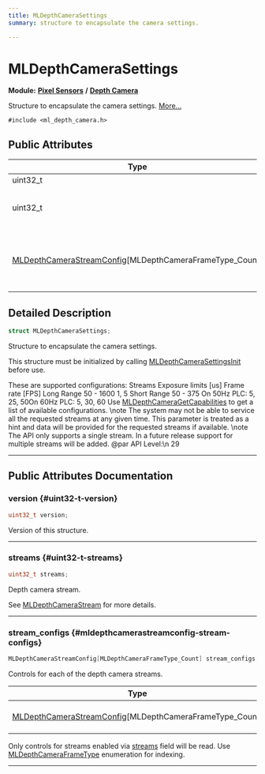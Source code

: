 ```yaml
---
title: MLDepthCameraSettings
summary: structure to encapsulate the camera settings. 

---
```


# MLDepthCameraSettings

**Module:** **[Pixel Sensors](/versioned_docs/version-02-Aug-2023/api-ref/api/Modules/group___pixel_sensors/group___pixel_sensors.md)** **/** **[Depth Camera](/versioned_docs/version-02-Aug-2023/api-ref/api/Modules/group___pixel_sensors/group___d_cam/group___d_cam.md)**



Structure to encapsulate the camera settings.  [More...](#detailed-description)


`#include <ml_depth_camera.h>`

## Public Attributes

| Type           | Name           |
| -------------- | -------------- |
| uint32_t | **[version](/versioned_docs/version-02-Aug-2023/api-ref/api/Modules/group___pixel_sensors/group___d_cam/struct_m_l_depth_camera_settings.md#uint32-t-version)**  |
| uint32_t | **[streams](/versioned_docs/version-02-Aug-2023/api-ref/api/Modules/group___pixel_sensors/group___d_cam/struct_m_l_depth_camera_settings.md#uint32-t-streams)** <br></br>Depth camera stream.  |
| [MLDepthCameraStreamConfig](/versioned_docs/version-02-Aug-2023/api-ref/api/Modules/group___pixel_sensors/group___d_cam/struct_m_l_depth_camera_stream_config.md)[MLDepthCameraFrameType_Count] | **[stream_configs](/versioned_docs/version-02-Aug-2023/api-ref/api/Modules/group___pixel_sensors/group___d_cam/struct_m_l_depth_camera_settings.md#mldepthcamerastreamconfig-stream-configs)** <br></br>Controls for each of the depth camera streams.  |

## Detailed Description

```cpp
struct MLDepthCameraSettings;
```

Structure to encapsulate the camera settings. 

This structure must be initialized by calling [MLDepthCameraSettingsInit](/versioned_docs/version-02-Aug-2023/api-ref/api/Modules/group___pixel_sensors/group___d_cam/group___d_cam.md#void-mldepthcamerasettingsinit) before use.

These are supported configurations: 
Streams Exposure limits [us] Frame rate [FPS] Long Range 50 - 1600 1, 5 Short Range 50 - 375 On 50Hz PLC: 5, 25, 50On 60Hz PLC: 5, 30, 60  Use [MLDepthCameraGetCapabilities](/versioned_docs/version-02-Aug-2023/api-ref/api/Modules/group___pixel_sensors/group___d_cam/group___d_cam.md#mlresult-mldepthcameragetcapabilities) to get a list of available configurations. \note The system may not be able to service all the requested streams at any given time. This parameter is treated as a hint and data will be provided for the requested streams if available. \note The API only supports a single stream. In a future release support for multiple streams will be added. @par API Level:\n 29 





-----------
## Public Attributes Documentation

### version {#uint32-t-version}

```cpp
uint32_t version;
```


Version of this structure. 





-----------

### streams {#uint32-t-streams}

```cpp
uint32_t streams;
```

Depth camera stream. 

See [MLDepthCameraStream](/versioned_docs/version-02-Aug-2023/api-ref/api/Modules/group___pixel_sensors/group___d_cam/group___d_cam.md#enum-mldepthcamerastream) for more details. 





-----------

### stream_configs {#mldepthcamerastreamconfig-stream-configs}

```cpp
MLDepthCameraStreamConfig[MLDepthCameraFrameType_Count] stream_configs;
```

Controls for each of the depth camera streams. 


| Type | Description |
|--|--|
| [MLDepthCameraStreamConfig](/versioned_docs/version-02-Aug-2023/api-ref/api/Modules/group___pixel_sensors/group___d_cam/struct_m_l_depth_camera_stream_config.md)[MLDepthCameraFrameType_Count] | Structure to encapsulate the camera config for a specific stream. [MLDepthCameraFrameType_Count] |


Only controls for streams enabled via [streams](/versioned_docs/version-02-Aug-2023/api-ref/api/Modules/group___pixel_sensors/group___d_cam/struct_m_l_depth_camera_settings.md#uint32-t-streams) field will be read. Use [MLDepthCameraFrameType](/versioned_docs/version-02-Aug-2023/api-ref/api/Modules/group___pixel_sensors/group___d_cam/group___d_cam.md#enum-mldepthcameraframetype) enumeration for indexing. 





-----------


